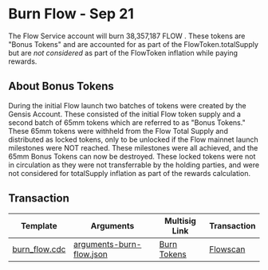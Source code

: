 # Burn Flow - Sep 21

The Flow Service account will burn 38,357,187 FLOW
. These tokens are "Bonus Tokens" and 
are accounted for as part of the FlowToken.totalSupply but are *not considered* as part of
the FlowToken inflation while paying rewards.

## About Bonus Tokens

During the initial Flow launch two batches of tokens were created by the Gensis Account. These consisted of the initial Flow token supply and a second batch of 65mm tokens which are referred to as "Bonus Tokens." These 65mm tokens were withheld from the Flow Total Supply and distributed as locked tokens, only to be unlocked if the Flow mainnet launch milestones were NOT reached. These milestones were all achieved, and the 65mm Bonus Tokens can now be destroyed. These locked tokens were not in circulation as they were not transferrable by the holding parties, and were not considered for totalSupply inflation as part of the rewards calculation.

## Transaction


| Template                                                 | Arguments | Multisig Link   | Transaction |
|---                                                       |---        |---              |---          |
| [burn_flow.cdc](../../../../templates/burn_flow.cdc) | [arguments-burn-flow.json](./arguments-burn-flow.json) | [Burn Tokens](https://flow-multisig-git-service-account-onflow.vercel.app/mainnet?type=serviceAccount&name=burn_flow.cdc&param=%5B%7B%22type%22:%20%22UFix64%22,%20%22value%22:%20%2238357187.00%22%7D%20%5D&acct=0xe467b9dd11fa00df&limit=9999) | [Flowscan](https://flowscan.org/transaction/a0cfe6b5a2b013f536bd9957cd544630e415c95b98c413ef4a5e4f4d4e6b238a) |
